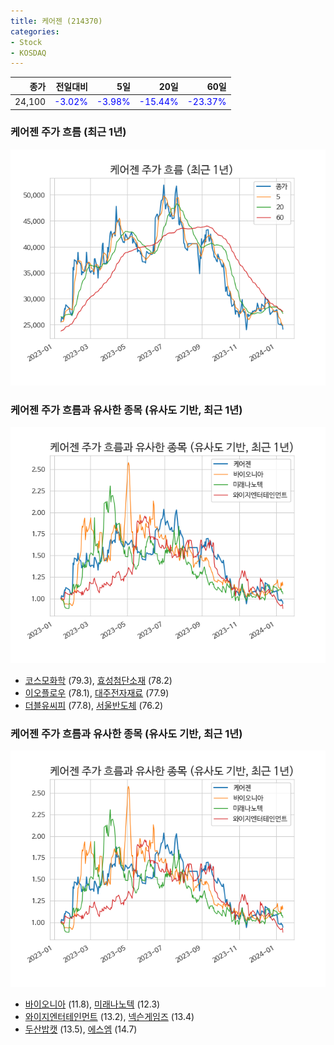 ```yaml
---
title: 케어젠 (214370)
categories:
- Stock
- KOSDAQ
---
```


|종가|전일대비|5일|20일|60일|
|---:|-------:|--:|---:|---:|
|24,100|<span style="color: blue">-3.02%</span>|<span style="color: blue">-3.98%</span>|<span style="color: blue">-15.44%</span>|<span style="color: blue">-23.37%</span>|

<!-- more -->
### 케어젠 주가 흐름 (최근 1년)
![214370](/assets/images/stock/214370.png)


### 케어젠 주가 흐름과 유사한 종목 (유사도 기반, 최근 1년)
![214370](/assets/images/stock/214370_sim.png)

- [코스모화학](/005420/) (79.3), [효성첨단소재](/298050/) (78.2)
- [이오플로우](/294090/) (78.1), [대주전자재료](/078600/) (77.9)
- [더블유씨피](/393890/) (77.8), [서울반도체](/046890/) (76.2)


### 케어젠 주가 흐름과 유사한 종목 (유사도 기반, 최근 1년)
![214370](/assets/images/stock/214370_sim.png)

- [바이오니아](/064550/) (11.8), [미래나노텍](/095500/) (12.3)
- [와이지엔터테인먼트](/122870/) (13.2), [넥슨게임즈](/225570/) (13.4)
- [두산밥캣](/241560/) (13.5), [에스엠](/041510/) (14.7)